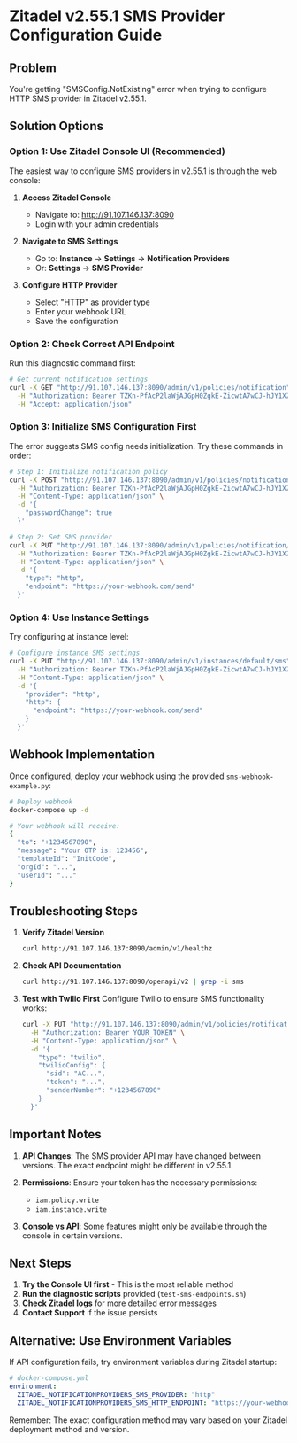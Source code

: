 # Zitadel v2.55.1 SMS Provider Configuration Guide

## Problem
You're getting "SMSConfig.NotExisting" error when trying to configure HTTP SMS provider in Zitadel v2.55.1.

## Solution Options

### Option 1: Use Zitadel Console UI (Recommended)

The easiest way to configure SMS providers in v2.55.1 is through the web console:

1. **Access Zitadel Console**
   - Navigate to: http://91.107.146.137:8090
   - Login with your admin credentials

2. **Navigate to SMS Settings**
   - Go to: **Instance** → **Settings** → **Notification Providers**
   - Or: **Settings** → **SMS Provider**

3. **Configure HTTP Provider**
   - Select "HTTP" as provider type
   - Enter your webhook URL
   - Save the configuration

### Option 2: Check Correct API Endpoint

Run this diagnostic command first:

```bash
# Get current notification settings
curl -X GET "http://91.107.146.137:8090/admin/v1/policies/notification" \
  -H "Authorization: Bearer TZKn-PfAcP2laWjAJGpH0ZgkE-ZicwtA7wCJ-hJY1XZSCvth07nYB43dOuifxpmMmzkhTvrDfZUmiEUXf_xiNkWmnf6TwAac-ljEEqbq" \
  -H "Accept: application/json"
```

### Option 3: Initialize SMS Configuration First

The error suggests SMS config needs initialization. Try these commands in order:

```bash
# Step 1: Initialize notification policy
curl -X POST "http://91.107.146.137:8090/admin/v1/policies/notification" \
  -H "Authorization: Bearer TZKn-PfAcP2laWjAJGpH0ZgkE-ZicwtA7wCJ-hJY1XZSCvth07nYB43dOuifxpmMmzkhTvrDfZUmiEUXf_xiNkWmnf6TwAac-ljEEqbq" \
  -H "Content-Type: application/json" \
  -d '{
    "passwordChange": true
  }'

# Step 2: Set SMS provider
curl -X PUT "http://91.107.146.137:8090/admin/v1/policies/notification/providers/sms" \
  -H "Authorization: Bearer TZKn-PfAcP2laWjAJGpH0ZgkE-ZicwtA7wCJ-hJY1XZSCvth07nYB43dOuifxpmMmzkhTvrDfZUmiEUXf_xiNkWmnf6TwAac-ljEEqbq" \
  -H "Content-Type: application/json" \
  -d '{
    "type": "http",
    "endpoint": "https://your-webhook.com/send"
  }'
```

### Option 4: Use Instance Settings

Try configuring at instance level:

```bash
# Configure instance SMS settings
curl -X PUT "http://91.107.146.137:8090/admin/v1/instances/default/sms" \
  -H "Authorization: Bearer TZKn-PfAcP2laWjAJGpH0ZgkE-ZicwtA7wCJ-hJY1XZSCvth07nYB43dOuifxpmMmzkhTvrDfZUmiEUXf_xiNkWmnf6TwAac-ljEEqbq" \
  -H "Content-Type: application/json" \
  -d '{
    "provider": "http",
    "http": {
      "endpoint": "https://your-webhook.com/send"
    }
  }'
```

## Webhook Implementation

Once configured, deploy your webhook using the provided `sms-webhook-example.py`:

```bash
# Deploy webhook
docker-compose up -d

# Your webhook will receive:
{
  "to": "+1234567890",
  "message": "Your OTP is: 123456",
  "templateId": "InitCode",
  "orgId": "...",
  "userId": "..."
}
```

## Troubleshooting Steps

1. **Verify Zitadel Version**
   ```bash
   curl http://91.107.146.137:8090/admin/v1/healthz
   ```

2. **Check API Documentation**
   ```bash
   curl http://91.107.146.137:8090/openapi/v2 | grep -i sms
   ```

3. **Test with Twilio First**
   Configure Twilio to ensure SMS functionality works:
   ```bash
   curl -X PUT "http://91.107.146.137:8090/admin/v1/policies/notification/providers/sms" \
     -H "Authorization: Bearer YOUR_TOKEN" \
     -H "Content-Type: application/json" \
     -d '{
       "type": "twilio",
       "twilioConfig": {
         "sid": "AC...",
         "token": "...",
         "senderNumber": "+1234567890"
       }
     }'
   ```

## Important Notes

1. **API Changes**: The SMS provider API may have changed between versions. The exact endpoint might be different in v2.55.1.

2. **Permissions**: Ensure your token has the necessary permissions:
   - `iam.policy.write`
   - `iam.instance.write`

3. **Console vs API**: Some features might only be available through the console in certain versions.

## Next Steps

1. **Try the Console UI first** - This is the most reliable method
2. **Run the diagnostic scripts** provided (`test-sms-endpoints.sh`)
3. **Check Zitadel logs** for more detailed error messages
4. **Contact Support** if the issue persists

## Alternative: Use Environment Variables

If API configuration fails, try environment variables during Zitadel startup:

```yaml
# docker-compose.yml
environment:
  ZITADEL_NOTIFICATIONPROVIDERS_SMS_PROVIDER: "http"
  ZITADEL_NOTIFICATIONPROVIDERS_SMS_HTTP_ENDPOINT: "https://your-webhook.com/send"
```

Remember: The exact configuration method may vary based on your Zitadel deployment method and version.